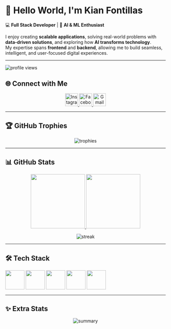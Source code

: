 <link rel="stylesheet" type='text/css' href="https://cdn.jsdelivr.net/gh/devicons/devicon@latest/devicon.min.css" />

# 🌌 Hello World, I'm Kian Fontillas  

💻 **Full Stack Developer** | 🤖 **AI & ML Enthusiast**

I enjoy creating **scalable applications**, solving real-world problems with **data-driven solutions**, and exploring how **AI transforms technology**.  
My expertise spans **frontend** and **backend**, allowing me to build seamless, intelligent, and user-focused digital experiences.  

---
<p align="left"> 
  <img src="https://komarev.com/ghpvc/?username=meuorii&label=Profile%20views&color=6f42c1&style=flat" alt="profile views" /> 
</p>

## 🌐 Connect with Me
<p align="center">
  <a href="https://www.instagram.com/lvejnie/?hl=en" target="_blank">
    <img src="https://skillicons.dev/icons?i=instagram" height="40" alt="Instagram" />
  </a>
  <a href="https://www.facebook.com/lveyeon/" target="_blank">
    <img src="https://raw.githubusercontent.com/rahuldkjain/github-profile-readme-generator/master/src/images/icons/Social/facebook.svg" height="40" alt="Facebook" />
  </a>
  <a href="mailto:fontillaskian@gmail.com" target="_blank">
    <img src="https://skillicons.dev/icons?i=gmail" height="40" alt="Gmail" />
  </a>
</p>

---

## 🏆 GitHub Trophies
<p align="center"> 
  <img src="https://github-profile-trophy.vercel.app/?username=meuorii&theme=discord&no-frame=true&margin-w=15" alt="trophies"/>
</p>

---

## 📊 GitHub Stats
<div align="center">
  <a href="https://github.com/meuorii">
    <img height="170em" src="https://github-readme-stats.vercel.app/api?username=meuorii&show_icons=true&theme=tokyonight&count_private=true&hide_border=true&bg_color=0D1117&title_color=9d4edd&icon_color=bb86fc&cache_seconds=300" />
    <img height="170em" src="https://github-readme-stats.vercel.app/api/top-langs/?username=meuorii&layout=compact&langs_count=8&theme=tokyonight&hide_border=true&bg_color=0D1117&title_color=9d4edd&icon_color=bb86fc&cache_seconds=1800" />
  </a>
</div>

<p align="center">
  <img src="https://github-readme-streak-stats.herokuapp.com/?user=meuorii&theme=tokyonight&hide_border=true&background=0D1117&ring=bb86fc&fire=9d4edd&currStreakLabel=bb86fc&cache_seconds=300" alt="streak" />
</p>


---

## 🛠️ Tech Stack
<p align="left">
  <img src="https://skillicons.dev/icons?i=nodejs,express,python,flask,firebase,php" height="60"/>
  <img src="https://skillicons.dev/icons?i=react,tailwind,html,css,js,ts,figma" height="60"/>
  <img src="https://skillicons.dev/icons?i=mongodb" height="60"/>
  <img src="https://skillicons.dev/icons?i=git,github" height="60"/>
  <img src="https://skillicons.dev/icons?i=tensorflow,pytorch" height="60"/>
</p>

---

## ✨ Extra Stats
<p align="center">
  <img src="https://github-profile-summary-cards.vercel.app/api/cards/profile-details?username=meuorii&theme=tokyonight" alt="summary"/>
</p>

